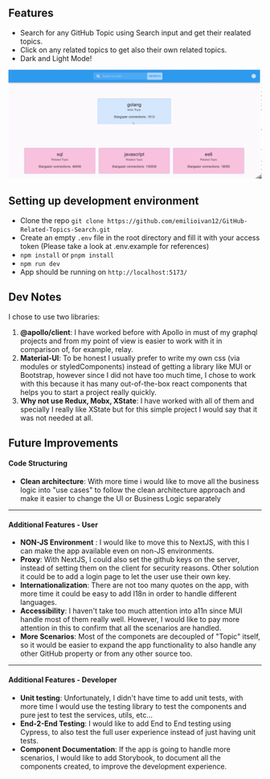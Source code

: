 ## Features
- Search for any GitHub Topic using Search input and get their realated topics.
- Click on any related topics to get also their own related topics.
- Dark and Light Mode!

![](https://github.com/emilioivan12/GitHub-Related-Topics-Search/blob/First_Iteration/overview.gif)

## Setting up development environment
- Clone the repo `git clone https://github.com/emilioivan12/GitHub-Related-Topics-Search.git`
- Create an empty `.env` file in the root directory and fill it with your access token (Please take a look at .env.example for references)
- `npm install` or `pnpm install`
- `npm run dev`
- App should be running on `http://localhost:5173/`

## Dev Notes
I chose to use two libraries:
1. **@apollo/client**: I have worked before with Apollo in must of my graphql projects and from my point of view is easier to work with it in comparison of, for example, relay.
2. **Material-UI**: To be honest I usually prefer to write my own css (via modules or styledComponents) instead of getting a library like MUI or Bootstrap, however since I did not have too much time,  I chose to work with this because it has many out-of-the-box react components that helps you to start a project really quickly.
3. **Why not use Redux, Mobx, XState**: I have worked with all of them and specially I really like XState but for this simple project I would say that it was not needed at all.

## Future Improvements
#### Code Structuring
- **Clean architecture**: With more time i would like to move all the business logic into "use cases" to follow the clean architecture approach and make it easier to change the UI or Business Logic separately
---
#### Additional Features - User
- **NON-JS Environment** : I would like to move this to NextJS, with this I can make the app available even on non-JS environments.
- **Proxy**: With NextJS, I could also set the github keys on the server, instead of setting them on the client for security reasons. Other solution it could be to add a login page to let the user use their own key.
- **Internationalization**: There are not too many quotes on the app, with more time it could be easy to add I18n in order to handle different languages.
- **Accessibility**: I haven't take too much attention into a11n since MUI handle most of them really well. However, I would like to pay more attention in this to confirm that all the scenarios are handled.
- **More Scenarios**: Most of the componets are decoupled of "Topic" itself, so it would be easier to expand the app functionality to also handle any other GitHub property or from any other source too.
---
#### Additional Features - Developer
- **Unit testing**: Unfortunately, I didn't have time to add unit tests, with more time I would use the testing library to test the components and pure jest to test the services, utils, etc...
- **End-2-End Testing**: I would like to add End to End testing using Cypress, to also test the full user experience instead of just having unit tests.
- **Component Documentation**: If the app is going to handle more scenarios, I would like to add Storybook, to document all the components created, to improve the development experience.

